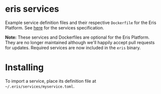 # eris services

Example service definition files and their respective `Dockerfile` for the Eris Platform. See [here](https://monax.io/docs/documentation/cli/latest/specifications/services_specification/) for the services specification. 

**Note:** These services and Dockerfiles are optional for the Eris Platform. They are no longer maintained although we'll happily accept pull requests for updates. Required services are now included in the `eris` binary.

# Installing

To import a service, place its definition file at `~/.eris/services/myservice.toml`.
